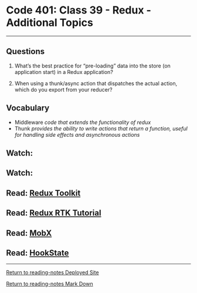 # Code 401: Class 39 - Redux - Additional Topics

***

## Questions

1. What’s the best practice for “pre-loading” data into the store (on application start) in a Redux application?

2. When using a thunk/async action that dispatches the actual action, which do you export from your reducer?

## Vocabulary

- Middleware *code that extends the functionality of redux*
- Thunk *provides the ability to write actions that return a function, useful for handling side effects and asynchronous actions*

## Watch: []()



## Watch: []()



## Read: [Redux Toolkit](https://redux-toolkit.js.org/)



## Read: [Redux RTK Tutorial](https://redux-toolkit.js.org/tutorials/intermediate-tutorial)



## Read: [MobX](https://mobx.js.org/getting-started.html)



## Read: [HookState](https://hookstate.js.org/)


***

[Return to reading-notes Deployed Site](https://simon-panek.github.io/reading-notes/)

[Return to reading-notes Mark Down](https://github.com/simon-panek/reading-notes)

